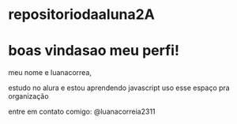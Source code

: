 # repositoriodaaluna2A

# boas vindasao meu perfi!

meu nome e luanacorrea,

estudo no alura e estou aprendendo javascript
uso esse espaço pra organização

entre em contato comigo:
@luanacorreia2311
